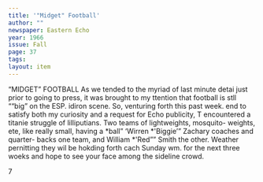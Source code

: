 ```yaml
---
title: '"Midget" Football'
author: ""
newspaper: Eastern Echo
year: 1966
issue: Fall
page: 37
tags:
layout: item
---
```


“MIDGET” FOOTBALL As we tended to the myriad of last minute detai just prior to going to press, it was brought to my ttention that football is stll ““big” on the ESP. idiron scene. So, venturing forth this past week. end to satisfy both my curiosity and a request for Echo publicity, T encountered a titanie struggle of lilliputians. Two teams of lightweights, mosquito- weights, ete, like really small, having a *ball” ‘Wirren *'Biggie’” Zachary coaches and quarter- backs one team, and William *'Red”” Smith the other. Weather pernitting they wil be hokding forth cach Sunday wm. for the next three woeks and hope to see your face among the sideline crowd.

7
